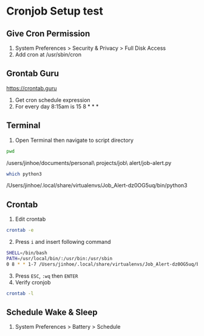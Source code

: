 # Cronjob Setup test

## Give Cron Permission
1. System Preferences > Security & Privacy > Full Disk Access
2. Add cron at /usr/sbin/cron

## Grontab Guru
https://crontab.guru
1. Get cron schedule expression
2. For every day 8:15am is 15 8 * * *

## Terminal
1. Open Terminal then navigate to script directory
````bash
pwd
````
/users/jinhoe/documents/personal\ projects/job\ alert/job-alert.py
````bash
which python3
````
/Users/jinhoe/.local/share/virtualenvs/Job_Alert-dz0OG5uq/bin/python3

## Crontab
1. Edit crontab
````bash
crontab -e
````
2. Press `i` and insert following command
````bash
SHELL=/bin/bash
PATH=/usr/local/bin/:/usr/bin:/usr/sbin
0 8 * * 1-7 /Users/jinhoe/.local/share/virtualenvs/Job_Alert-dz0OG5uq/bin/python3 /users/jinhoe/documents/personal\ projects/job\ alert/job_alert.py
````
3. Press `ESC`, `:wq` then `ENTER`
4. Verify cronjob
````bash
crontab -l
````

## Schedule Wake & Sleep
1. System Preferences > Battery > Schedule
